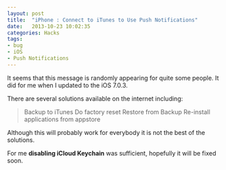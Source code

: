 ```yaml
---
layout: post
title:  "iPhone : Connect to iTunes to Use Push Notifications"
date:   2013-10-23 10:02:35
categories: Hacks
tags:
- bug
- iOS
- Push Notifications
---
```

It seems that this message is randomly appearing for quite some people. It did for me when I updated to the iOS 7.0.3.

There are several solutions available on the internet including:

> Backup to iTunes Do factory reset Restore from Backup Re-install applications from appstore

Although this will probably work for everybody it is not the best of the solutions.

For me **disabling iCloud Keychain** was sufficient, hopefully it will be fixed soon.

